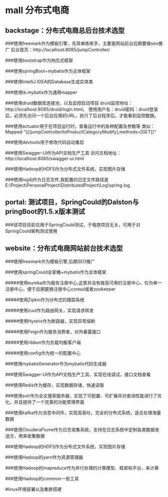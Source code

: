 # mall 分布式电商

## backstage：分布式电商总后台技术选型

###使用freemark作为模板引擎，先简单练练手，主要是网站前台后期要做seo推广
后台首页：http://localhost:8085/jumpController/

###使用bootstrap作为响应式框架

###使用springBoot+mybatis作为主体框架

###使用IntelliJ IDEA的Database生成实体类

###使用tk.mybatis作为通用mapper

###使用druid数据库连接池，以及监控启动项目
druid监控地址：http://localhost:8085/druid/login.html。
使用用户名：druid密码：druid登录后，必须先访问一个后台应用的URL，执行了后台程序后，才能看到监控数据。

###使用actuator用于在项目运行时，查看运行中的各种配置及参数等
类似：Mapped "{[/jumpController/toProductCategoryModify],methods=[GET]}" 

###使用devtools用于修改代码自动重启

###使用Swagger-UI作为API文档生产工具
访问文档地址：http://localhost:8085/swagger-ui.html

###使用Hadoop的HDFS作为分布式文件系统，实现图片存储

###使用log4j作为日志文件,我配置的日志文件路径是E:\Project\PersonalProject\DistributedProject\Log\spring.log

##  portal: 测试项目，SpringCould的Dalston与pringBoot的1.5.x版本测试

###该项目目前仅用于SpringCould测试，于电商项目无关，可用于对SpringCould架构测试使用

##  website：分布式电商网站前台技术选型

###使用freemark作为模板引擎,后期SEO推广

###使用springCould全家桶+mybatis作为主体框架

#####使用eureka作为服务注册中心,这里并没有做高可用的注册中心，仅为单一注册中心，便于后期更换注册中心consul或者zookeeper

#####使用Zipkin作为分布式的跟踪系统

#####使用zuul作为路由网关，实现请求转发

#####使用Hystrix作为断路器，实现异常熔断

#####使用Feign作为服务消费者，对外暴露接口

#####使用ribbon作为负载均衡客户端

#####使用config作为统一的配置中心

###使用mybatisGenerator作为mybatis代码生成器

###使用Swagger-UI作为API文档生产工具，实现在线调试，接口文档查看

###使用Redis作为缓存，实现数据存储，快速读取

###使用solr作为全文搜索服务器，实现了可配置、可扩展并对查询性能进行了优化，并且提供了一个完善的功能管理界面

###使用kafka作为消息中间件，实现高吞吐，完全的分布式系统，适合处理海量数据

###使用ClouderaFlume作为日志收集系统，支持在日志系统中定制各类数据发送方，用来收集数据

###使用Hadoop的HDFS作为分布式文件系统，实现图片存储

###使用Hadoop的yarn作为资源管理器

###使用Hadoop的mapreduce作为并行处理的计算模型、框架和平台，来计算

###使用Hadoop的common一些工具

#linux环境部署以及集群搭建





